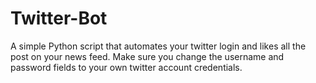 # Twitter-Bot

A simple Python script that automates your twitter login and likes all the post on your news feed.
Make sure you change the username and password fields to your own twitter account credentials.  
